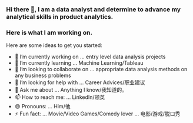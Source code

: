 ### Hi there 👋, I am a data analyst and determine to advance my analytical skills in product analytics. 
### Here is what I am working on.  


Here are some ideas to get you started:

- 🔭 I’m currently working on ... entry level data analysis projects
- 🌱 I’m currently learning ... Machine Learning/Tableau
- 👯 I’m looking to collaborate on ... appropriate data analysis methods on any business problems
- 🤔 I’m looking for help with ... Career Advices/职业建议
- 💬 Ask me about ... Anything I know/我知道的。
- 📫 How to reach me: ... LinkedIn/领英
- 😄 Pronouns: ... Him/他
- ⚡ Fun fact: ... Movie/Video Games/Comedy lover
               ... 电影/游戏/脱口秀  

